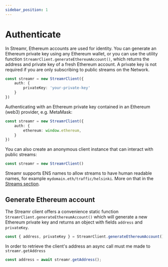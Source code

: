 ```yaml
---
sidebar_position: 1
---
```


# Authenticate
In Streamr, Ethereum accounts are used for identity. You can generate an Ethereum private key using any Ethereum wallet, or you can use the utility function `StreamrClient.generateEthereumAccount()`, which returns the address and private key of a fresh Ethereum account. A private key is not required if you are only subscribing to public streams on the Network.

```ts
const streamr = new StreamrClient({
    auth: {
        privateKey: 'your-private-key'
    }
})
```

Authenticating with an Ethereum private key contained in an Ethereum (web3) provider, e.g. MetaMask:

```ts
const streamr = new StreamrClient({
    auth: {
        ethereum: window.ethereum,
    }
})
```

You can also create an anonymous client instance that can interact with public streams:

```ts
const streamr = new StreamrClient()
```

Streamr supports ENS names to allow streams to have human readable names, for example `mydomain.eth/traffic/helsinki`. More on that in the [Streams section](./Streams/creating.md).

## Generate Ethereum account
The Streamr client offers a convenience static function `StreamrClient.generateEthereumAccount()` which will generate a new Ethereum private key and returns an object with fields `address` and `privateKey`.

```ts
const { address, privateKey } = StreamrClient.generateEthereumAccount();
```

In order to retrieve the client's address an async call must me made to `streamr.getAddress`

```ts
const address = await streamr.getAddress();
```